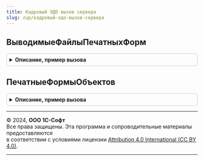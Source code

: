 ```yaml
---
title: Кадровый ЭДО вызов сервера
slug: zup/кадровый-эдо-вызов-сервера
---
```



## ВыводимыеФайлыПечатныхФорм
<details style="margin: 1em 0; padding: 0.5em; border: 1px solid #ccc; border-radius: 6px;">

<summary style="font-weight: bold; cursor: pointer;">Описание, пример вызова</summary>

```bsl

// Возвращает массив описаний файлов для вывода на диск, отправке по почте, публикации ...
//
// Параметры:
//  ФайлыДляВывода         - Массив, ссылок на присоединенные файлы.
//  ИдентификаторХранилища - УникальныйИдентификатор, идентификатор формы из которой выполняется вывод.
//
// Возвращаемое значение:
//  Массив - описаний выводимых файлов, см. ОписаниеВыводимогоФайла
//
Функция ВыводимыеФайлыПечатныхФорм(ФайлыДляВывода, ИдентификаторХранилища = Неопределено, ПапкиЭлектронныхДокументов = Неопределено) Экспорт
```

Пример вызова
```bsl
Результат = КадровыйЭДОВызовСервера.ВыводимыеФайлыПечатныхФорм(ФайлыДляВывода, ИдентификаторХранилища, ПапкиЭлектронныхДокументов);
```
</details>

## ПечатныеФормыОбъектов
<details style="margin: 1em 0; padding: 0.5em; border: 1px solid #ccc; border-radius: 6px;">

<summary style="font-weight: bold; cursor: pointer;">Описание, пример вызова</summary>

```bsl

// Возвращает массив данных печатных форм объектов.
//
// Параметры:
//  ОписанияПечатныхФорм   - Массив, структур описывающих табличные документы общей формы ПечатьДокументов
//                            Ключи структуры:
//                             * ПечатнаяФорма              - ТабличныйДокумент
//                             * ИдентификаторПечатнойФормы - Строка
//                             * Название                   - Строка
//  ОбъектыПечати          - см. УправлениеПечатьюПереопределяемый.ПриПечати
//  ПараметрыПечати        - см. УправлениеПечатьюПереопределяемый.ПриПечати
//  ИдентификаторХранилища - УникальныйИдентификатор, идентификатор формы для которой собирается коллекция.
//
// Возвращаемое значение:
//  Массив - данных печатных форм, см. КадровыйЭДО.ДанныеПечатнойФормы
//
Функция ПечатныеФормыОбъектов(ОписанияПечатныхФорм, ОбъектыПечати, ПараметрыПечати, ИдентификаторХранилища) Экспорт
```

Пример вызова
```bsl
Результат = КадровыйЭДОВызовСервера.ПечатныеФормыОбъектов(ОписанияПечатныхФорм, ОбъектыПечати, ПараметрыПечати, ИдентификаторХранилища) 
```
</details>

---

© 2024, **ООО 1С-Софт**  
Все права защищены. Эта программа и сопроводительные материалы предоставляются  
в соответствии с условиями лицензии [Attribution 4.0 International (CC BY 4.0)](https://creativecommons.org/licenses/by/4.0/legalcode).

---
